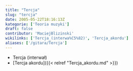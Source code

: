 ```yaml
---
title: "Tercja"
slug: "tercja"
date: 2005-05-22T18:16:13Z
kategorie: ['Teoria muzyki']
draft: false
contributor: 'MaciejBlizinski'
wikilinks: ['Tercja_(interwa%C5%82)', 'Tercja_akordu']
aliases: ['/gitara/Tercja']
---
```

  - Tercja (interwał)<!-- link nie odnosił się do niczego: 'Tercja' ('content/książka/Tercja.md') links to 'Tercja_\\(interwał\\)' ('content/książka/Tercja_\\(interwał\\).md') and that does not exist -->
  - [Tercja akordu]({{< relref "Tercja_akordu.md" >}})

